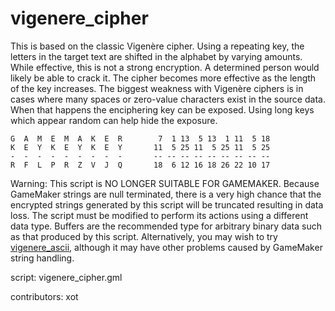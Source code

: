 vigenere_cipher
===============

This is based on the classic Vigenère cipher. Using a repeating key, the
letters in the target text are shifted in the alphabet by varying amounts.
While effective, this is not a strong encryption. A determined person would
likely be able to crack it. The cipher becomes more effective as the length
of the key increases. The biggest weakness with Vigenère ciphers is in cases
where many spaces or zero-value characters exist in the source data. When
that happens the enciphering key can be exposed. Using long keys which appear
random can help hide the exposure.

    G  A  M  E  M  A  K  E  R        7  1 13  5 13  1 11  5 18
    K  E  Y  K  E  Y  K  E  Y       11  5 25 11  5 25 11  5 25
    -  -  -  -  -  -  -  -  -       -- -- -- -- -- -- -- -- --
    R  F  L  P  R  Z  V  J  Q       18  6 12 16 18 26 22 10 17

Warning: This script is NO LONGER SUITABLE FOR GAMEMAKER. Because GameMaker
strings are null terminated, there is a very high chance that the encrypted
strings generated by this script will be truncated resulting in data loss.
The script must be modified to perform its actions using a different data
type. Buffers are the recommended type for arbitrary binary data such as
that produced by this script. Alternatively, you may wish to try
[vigenere_ascii], although it may have other problems caused by GameMaker
string handling.

script: vigenere_cipher.gml

contributors: xot

[vigenere_ascii]: /script/vigenere_ascii
